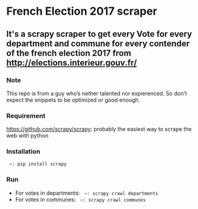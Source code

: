 # French Election 2017 scraper
## It's a scrapy scraper to get every Vote for every department and commune for every contender of the french election 2017 from http://elections.interieur.gouv.fr/
### Note
This repo is from a guy who’s nether talented nor expierenced. So don’t expect the snippets to be optimized or good enough.
### Requirement
https://github.com/scrapy/scrapy: probably the easiest way to scrape the web with python
### Installation
<code> ~: pip install scrapy </code>
### Run
* For votes in departments:
<code> ~: scrapy crawl departments </code>
* For votes in communes:
<code> ~: scrapy crawl communes </code>
